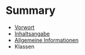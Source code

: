 # Summary

* [Vorwort](README.md)
* [Inhaltsangabe](chapter1.md)
* [Allgemeine Informationen](allgemeine_informationen.md)
* Klassen

